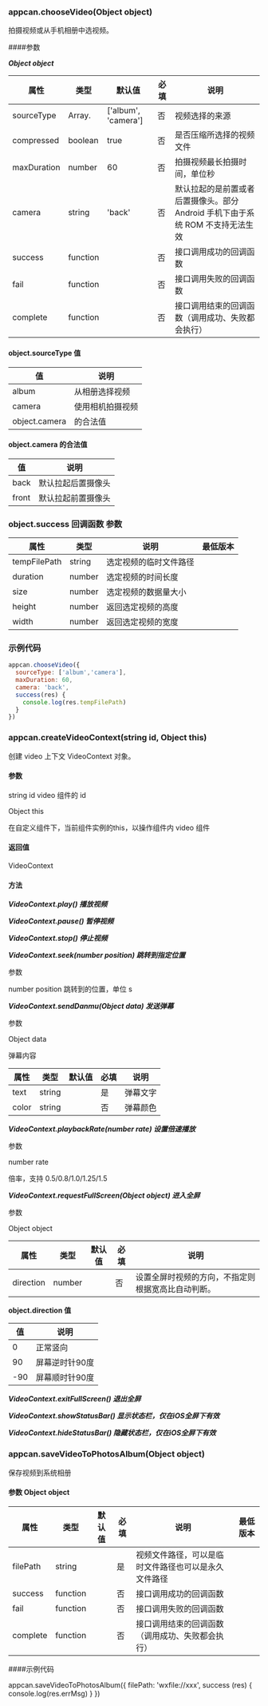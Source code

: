 ### appcan.chooseVideo(Object object)

拍摄视频或从手机相册中选视频。

####参数

***Object object***

|属性|	类型|	默认值|	必填|	说明|
|-----|-----|-----|-----|-----|
|sourceType|	Array.<string>|	['album', 'camera']	|否|	视频选择的来源	|   |
|compressed|	boolean|	true	|否|	是否压缩所选择的视频文件|
|maxDuration|	number|	60|	否	|拍摄视频最长拍摄时间，单位秒|	
|camera	|string	|'back'	|否|	默认拉起的是前置或者后置摄像头。部分 Android 手机下由于系统 ROM 不支持无法生效	|
|success|	function|	|	否|	接口调用成功的回调函数|	
|fail	|function|	|	否|	接口调用失败的回调函数|	
|complete|	function|	|	否	|接口调用结束的回调函数（调用成功、失败都会执行）	|

#### object.sourceType 值

|值	|说明|
|-----|----|
|album|	从相册选择视频|
|camera|	使用相机拍摄视频|
|object.camera |的合法值|

#### object.camera 的合法值

|值	|说明|
|----|----|
|back|	默认拉起后置摄像头|
|front|	默认拉起前置摄像头|

### object.success 回调函数 参数

|属性	|类型|	说明	|最低版本|
|----|-----|-----|------|
|tempFilePath|	string|	选定视频的临时文件路径|
|duration|	number|	选定视频的时间长度|	
|size|	number|	选定视频的数据量大小|	
|height	|number|	返回选定视频的高度	|
|width|	number|	返回选定视频的宽度|
	
### 示例代码

```javascript
appcan.chooseVideo({
  sourceType: ['album','camera'],
  maxDuration: 60,
  camera: 'back',
  success(res) {
    console.log(res.tempFilePath)
  }
})
```

### appcan.createVideoContext(string id, Object this)

创建 video 上下文 VideoContext 对象。

#### 参数

string id video 组件的 id

Object this

在自定义组件下，当前组件实例的this，以操作组件内 video 组件

#### 返回值

VideoContext

#### 方法

***VideoContext.play() 播放视频***

***VideoContext.pause() 暂停视频***

***VideoContext.stop() 停止视频***

***VideoContext.seek(number position) 跳转到指定位置***

参数 

number position
跳转到的位置，单位 s

***VideoContext.sendDanmu(Object data) 发送弹幕***

参数 

Object data

弹幕内容

|属性|	类型|	默认值|	必填|	说明|
|-----|----|-----|-----|----|
|text	|string|		|是|	弹幕文字|	
|color|	string|		|否	|弹幕颜色|

***VideoContext.playbackRate(number rate) 设置倍速播放***

参数

number rate

倍率，支持 0.5/0.8/1.0/1.25/1.5

***VideoContext.requestFullScreen(Object object) 进入全屏***

参数

Object object

|属性	|类型|	默认值	|必填	|说明	|
|----|-----|-----|-----|-----|
|direction|	number|		|否|	设置全屏时视频的方向，不指定则根据宽高比自动判断。|

****object.direction 值****

|值|	说明|
|----|----|
|0|	正常竖向|
|90|	屏幕逆时针90度|
|-90|	屏幕顺时针90度|

***VideoContext.exitFullScreen() 退出全屏***

***VideoContext.showStatusBar() 显示状态栏，仅在iOS全屏下有效***

***VideoContext.hideStatusBar() 隐藏状态栏，仅在iOS全屏下有效***


### appcan.saveVideoToPhotosAlbum(Object object)

保存视频到系统相册

#### 参数 Object object

|属性	|类型|	默认值	|必填|	说明|	最低版本|
|----|-----|-----|-----|-----|----|
|filePath|	string|		|是|	视频文件路径，可以是临时文件路径也可以是永久文件路径	|
|success|	function|		|否|	接口调用成功的回调函数	|
|fail	|function|		|否|	接口调用失败的回调函数|	
|complete|	function|		|否|	接口调用结束的回调函数（调用成功、失败都会执行）	|

####示例代码

appcan.saveVideoToPhotosAlbum({
  filePath: 'wxfile://xxx',
  success (res) {
    console.log(res.errMsg)
  }
})
